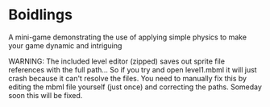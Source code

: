 Boidlings
=========

A mini-game demonstrating the use of applying simple physics to make your game dynamic and intriguing

WARNING: The included level editor (zipped) saves out sprite file references with the full path... So if you try and open level1.mbml it will just crash because it can't resolve the files. You need to manually fix this by editing the mbml file yourself (just once) and correcting the paths. Someday soon this will be fixed.
